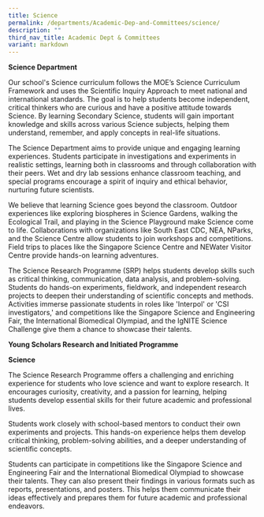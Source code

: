 ```yaml
---
title: Science
permalink: /departments/Academic-Dep-and-Committees/science/
description: ""
third_nav_title: Academic Dept & Committees
variant: markdown
---
```

**Science Department**

  

Our school's Science curriculum follows the MOE’s Science Curriculum Framework and uses the Scientific Inquiry Approach to meet national and international standards. The goal is to help students become independent, critical thinkers who are curious and have a positive attitude towards Science. By learning Secondary Science, students will gain important knowledge and skills across various Science subjects, helping them understand, remember, and apply concepts in real-life situations.

  

The Science Department aims to provide unique and engaging learning experiences. Students participate in investigations and experiments in realistic settings, learning both in classrooms and through collaboration with their peers. Wet and dry lab sessions enhance classroom teaching, and special programs encourage a spirit of inquiry and ethical behavior, nurturing future scientists.

  

We believe that learning Science goes beyond the classroom. Outdoor experiences like exploring biospheres in Science Gardens, walking the Ecological Trail, and playing in the Science Playground make Science come to life. Collaborations with organizations like South East CDC, NEA, NParks, and the Science Centre allow students to join workshops and competitions. Field trips to places like the Singapore Science Centre and NEWater Visitor Centre provide hands-on learning adventures.

  

The Science Research Programme (SRP) helps students develop skills such as critical thinking, communication, data analysis, and problem-solving. Students do hands-on experiments, fieldwork, and independent research projects to deepen their understanding of scientific concepts and methods. Activities immerse passionate students in roles like 'Interpol' or 'CSI investigators,' and competitions like the Singapore Science and Engineering Fair, the International Biomedical Olympiad, and the IgNITE Science Challenge give them a chance to showcase their talents.

  
  
  
  
  

**Young Scholars Research and Initiated Programme**

**Science**

The Science Research Programme offers a challenging and enriching experience for students who love science and want to explore research. It encourages curiosity, creativity, and a passion for learning, helping students develop essential skills for their future academic and professional lives.

  

Students work closely with school-based mentors to conduct their own experiments and projects. This hands-on experience helps them develop critical thinking, problem-solving abilities, and a deeper understanding of scientific concepts.

  

Students can participate in competitions like the Singapore Science and Engineering Fair and the International Biomedical Olympiad to showcase their talents. They can also present their findings in various formats such as reports, presentations, and posters. This helps them communicate their ideas effectively and prepares them for future academic and professional endeavors.